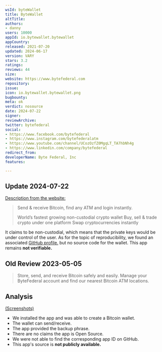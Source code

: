 ```yaml
---
wsId: byteWallet
title: ByteWallet
altTitle: 
authors:
- danny
users: 10000
appId: io.bytewallet.bytewallet
appCountry: 
released: 2021-07-20
updated: 2024-06-17
version: VARY
stars: 3.2
ratings: 
reviews: 44
size: 
website: https://www.bytefederal.com
repository: 
issue: 
icon: io.bytewallet.bytewallet.png
bugbounty: 
meta: ok
verdict: nosource
date: 2024-07-22
signer: 
reviewArchive: 
twitter: bytefederal
social:
- https://www.facebook.com/bytefederal
- https://www.instagram.com/bytefederalatm
- https://www.youtube.com/channel/UCozOzfZ0MgqLT_TA7hbNh4g
- https://www.linkedin.com/company/bytefederal
redirect_from: 
developerName: Byte Federal, Inc
features: 

---
```


## Update 2024-07-22

[Description from the website:](https://www.bytefederal.com/)

>  Send & receive Bitcoin, find any ATM and login instantly.
>
>    World’s fastest growing non-custodial crypto wallet
>    Buy, sell & trade crypto under one platform
>    Swap cryptocurrencies instantly

It claims to be non-custodial, which means that the private keys would be under control of the user. As for the topic of reproducibility, we found an associated [GitHub profile.](https://github.com/bytefederal/) but no source code for the wallet. This app remains **not verifiable.**

## Old Review 2023-05-05

> Store, send, and receive Bitcoin safely and easily. Manage your ByteFederal account and find our nearest Bitcoin ATM locations.

## Analysis 

[(Screenshots)](https://twitter.com/BitcoinWalletz/status/1654313718086529025)
- We installed the app and was able to create a Bitcoin wallet.
- The wallet can send/receive.
- The app provided the backup phrase.
- There are no claims the app is Open Source.
- We were not able to find the corresponding app ID on GitHub.
- This app's source is **not publicly available.**
